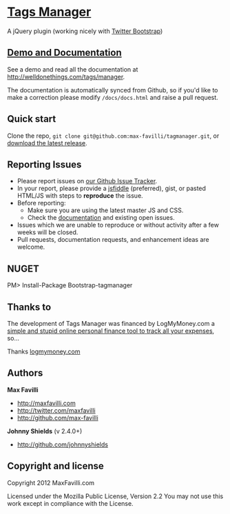 [Tags Manager](http://welldonethings.com/tags/manager)
==========

A jQuery plugin (working nicely with [Twitter Bootstrap](http://twitter.github.com/bootstrap))


[Demo and Documentation](http://welldonethings.com/tags/manager)
-----------

See a demo and read all the documentation at http://welldonethings.com/tags/manager.

The documentation is automatically synced from Github, so if you'd like to make a correction please modify `/docs/docs.html` and raise a pull request.


Quick start
-----------

Clone the repo, `git clone git@github.com:max-favilli/tagmanager.git`, or [download the latest release](https://github.com/max-favilli/tagmanager/zipball/master).


Reporting Issues
-----------

* Please report issues on [our Github Issue Tracker](https://github.com/max-favilli/tagmanager/issues).
* In your report, please provide a [jsfiddle](http://jsfiddle.net) (preferred), gist, or pasted HTML/JS with steps to **reproduce** the issue.
* Before reporting:
   * Make sure you are using the latest master JS and CSS.
   * Check the [documentation](http://welldonethings.com/tags/manager) and existing open issues.
* Issues which we are unable to reproduce or without activity after a few weeks will be closed.
* Pull requests, documentation requests, and enhancement ideas are welcome.


NUGET 
-----------

PM> Install-Package Bootstrap-tagmanager


Thanks to
------------

The development of Tags Manager was financed by LogMyMoney.com a [simple and stupid online personal finance tool to track all your expenses](https:logmymoney.com), so...

Thanks [logmymoney.com](https:logmymoney.com)


Authors
-------

**Max Favilli**

+ http://maxfavilli.com
+ http://twitter.com/maxfavilli
+ http://github.com/max-favilli

**Johnny Shields** (v 2.4.0+)

+ http://github.com/johnnyshields


Copyright and license
---------------------

Copyright 2012 MaxFavilli.com

Licensed under the Mozilla Public License, Version 2.2
You may not use this work except in compliance with the License.
